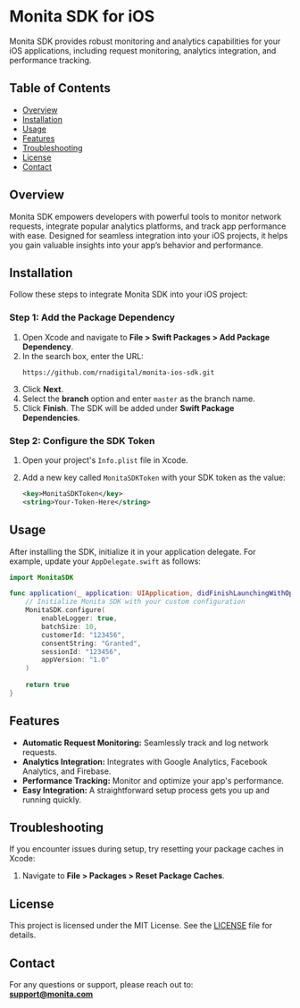 
# Monita SDK for iOS

Monita SDK provides robust monitoring and analytics capabilities for your iOS applications, including request monitoring, analytics integration, and performance tracking.

## Table of Contents

- [Overview](#overview)
- [Installation](#installation)
- [Usage](#usage)
- [Features](#features)
- [Troubleshooting](#troubleshooting)
- [License](#license)
- [Contact](#contact)

## Overview

Monita SDK empowers developers with powerful tools to monitor network requests, integrate popular analytics platforms, and track app performance with ease. Designed for seamless integration into your iOS projects, it helps you gain valuable insights into your app’s behavior and performance.

## Installation

Follow these steps to integrate Monita SDK into your iOS project:

### Step 1: Add the Package Dependency

1. Open Xcode and navigate to **File > Swift Packages > Add Package Dependency**.
2. In the search box, enter the URL:  
   ```
   https://github.com/rnadigital/monita-ios-sdk.git
   ```
3. Click **Next**.
4. Select the **branch** option and enter `master` as the branch name.
5. Click **Finish**. The SDK will be added under **Swift Package Dependencies**.

### Step 2: Configure the SDK Token

1. Open your project's `Info.plist` file in Xcode.
2. Add a new key called `MonitaSDKToken` with your SDK token as the value:

   ```xml
   <key>MonitaSDKToken</key>
   <string>Your-Token-Here</string>
   ```

## Usage

After installing the SDK, initialize it in your application delegate. For example, update your `AppDelegate.swift` as follows:

```swift
import MonitaSDK

func application(_ application: UIApplication, didFinishLaunchingWithOptions launchOptions: [UIApplication.LaunchOptionsKey: Any]?) -> Bool {
    // Initialize Monita SDK with your custom configuration
    MonitaSDK.configure(
        enableLogger: true,
        batchSize: 10,
        customerId: "123456",
        consentString: "Granted",
        sessionId: "123456",
        appVersion: "1.0"
    )
    
    return true
}
```

## Features

- **Automatic Request Monitoring:** Seamlessly track and log network requests.
- **Analytics Integration:** Integrates with Google Analytics, Facebook Analytics, and Firebase.
- **Performance Tracking:** Monitor and optimize your app's performance.
- **Easy Integration:** A straightforward setup process gets you up and running quickly.

## Troubleshooting

If you encounter issues during setup, try resetting your package caches in Xcode:

1. Navigate to **File > Packages > Reset Package Caches**.

## License

This project is licensed under the MIT License. See the [LICENSE](LICENSE) file for details.

## Contact

For any questions or support, please reach out to:  
**support@monita.com**

